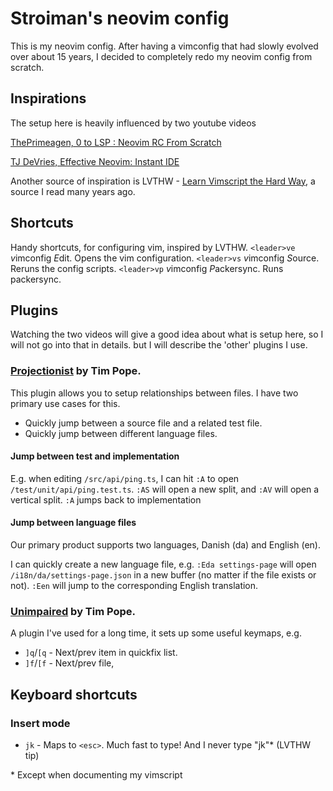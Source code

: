 # Stroiman's neovim config

This is my neovim config. After having a vimconfig that had slowly evolved over
about 15 years, I decided to completely redo my neovim config from scratch.

## Inspirations

The setup here is heavily influenced by two youtube videos

[ThePrimeagen, 0 to LSP : Neovim RC From Scratch](https://www.youtube.com/watch?v=w7i4amO_zaE)

[TJ DeVries, Effective Neovim: Instant IDE](https://www.youtube.com/watch?v=stqUbv-5u2s)

Another source of inspiration is LVTHW - [Learn Vimscript the Hard
Way](https://learnvimscriptthehardway.stevelosh.com/), a source I read many
years ago.

## Shortcuts

Handy shortcuts, for configuring vim, inspired by LVTHW.
`<leader>ve` *v*imconfig *E*dit. Opens the vim configuration.
`<leader>vs` *v*imconfig *S*ource. Reruns the config scripts.
`<leader>vp` *v*imconfig *P*ackersync. Runs packersync.

## Plugins

Watching the two videos will give a good idea about what is setup here, so I
will not go into that in details. but I will describe the 'other' plugins I
use.

### [Projectionist](https://github.com/tpope/vim-projectionist) by Tim Pope.

This plugin allows you to setup relationships between files. I have two primary
use cases for this.

* Quickly jump between a source file and a related test file.
* Quickly jump between different language files.

#### Jump between test and implementation

E.g. when editing `/src/api/ping.ts`, I can hit `:A` to open
`/test/unit/api/ping.test.ts`. `:AS` will open a new split, and `:AV` will open
a vertical split. `:A` jumps back to implementation

#### Jump between language files

Our primary product supports two languages, Danish (da) and English (en).

I can quickly create a new language file, e.g. `:Eda settings-page` will open
`/i18n/da/settings-page.json` in a new buffer (no matter if the file exists or
not). `:Een` will jump to the corresponding English translation.

### [Unimpaired](https://github.com/tpope/vim-unimpaired) by Tim Pope.

A plugin I've used for a long time, it sets up some useful keymaps, e.g.
* `]q`/`[q` - Next/prev item in quickfix list.
* `]f`/`[f` - Next/prev file,

## Keyboard shortcuts

### Insert mode

* `jk` - Maps to `<esc>`. Much fast to type! And I never type "jk"* (LVTHW tip)

\* Except when documenting my vimscript
